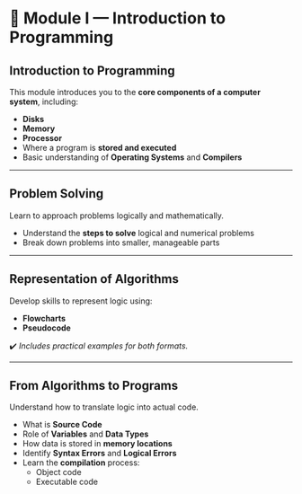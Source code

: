 # 📘 Module I — Introduction to Programming

## Introduction to Programming

This module introduces you to the **core components of a computer system**, including:

- **Disks**  
- **Memory**  
- **Processor**  
- Where a program is **stored and executed**
- Basic understanding of **Operating Systems** and **Compilers**

---

## Problem Solving

Learn to approach problems logically and mathematically.

- Understand the **steps to solve** logical and numerical problems
- Break down problems into smaller, manageable parts

---

##  Representation of Algorithms

Develop skills to represent logic using:

- **Flowcharts**  
- **Pseudocode**

✔️ *Includes practical examples for both formats.*

---

##  From Algorithms to Programs

Understand how to translate logic into actual code.

- What is **Source Code**
- Role of **Variables** and **Data Types**
- How data is stored in **memory locations**
- Identify **Syntax Errors** and **Logical Errors**
- Learn the **compilation** process:
  - Object code
  - Executable code

